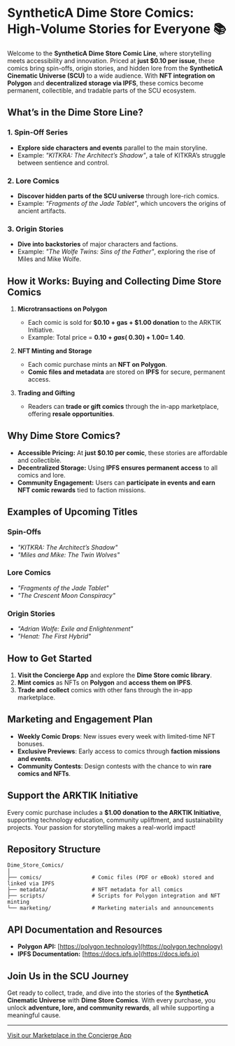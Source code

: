 
# SyntheticA Dime Store Comics: High-Volume Stories for Everyone 📚

Welcome to the **SyntheticA Dime Store Comic Line**, where storytelling meets accessibility and innovation. Priced at **just $0.10 per issue**, these comics bring spin-offs, origin stories, and hidden lore from the **SyntheticA Cinematic Universe (SCU)** to a wide audience. With **NFT integration on Polygon** and **decentralized storage via IPFS**, these comics become permanent, collectible, and tradable parts of the SCU ecosystem.

## **What’s in the Dime Store Line?**

### **1. Spin-Off Series**
- **Explore side characters and events** parallel to the main storyline.  
- Example: *"KITKRA: The Architect’s Shadow"*, a tale of KITKRA’s struggle between sentience and control.

### **2. Lore Comics**
- **Discover hidden parts of the SCU universe** through lore-rich comics.  
- Example: *"Fragments of the Jade Tablet"*, which uncovers the origins of ancient artifacts.

### **3. Origin Stories**
- **Dive into backstories** of major characters and factions.  
- Example: *"The Wolfe Twins: Sins of the Father"*, exploring the rise of Miles and Mike Wolfe.

## **How it Works: Buying and Collecting Dime Store Comics**

1. **Microtransactions on Polygon**
   - Each comic is sold for **$0.10 + gas + $1.00 donation** to the ARKTIK Initiative.
   - Example: Total price = **$0.10 + gas (~$0.30) + $1.00 = ~$1.40**.

2. **NFT Minting and Storage**
   - Each comic purchase mints an **NFT on Polygon**.
   - **Comic files and metadata** are stored on **IPFS** for secure, permanent access.

3. **Trading and Gifting**
   - Readers can **trade or gift comics** through the in-app marketplace, offering **resale opportunities**.

## **Why Dime Store Comics?**

- **Accessible Pricing:** At **just $0.10 per comic**, these stories are affordable and collectible.
- **Decentralized Storage:** Using **IPFS ensures permanent access** to all comics and lore.
- **Community Engagement:** Users can **participate in events and earn NFT comic rewards** tied to faction missions.

## **Examples of Upcoming Titles**

### **Spin-Offs**
- *"KITKRA: The Architect’s Shadow"*
- *"Miles and Mike: The Twin Wolves"*

### **Lore Comics**
- *"Fragments of the Jade Tablet"*  
- *"The Crescent Moon Conspiracy"*

### **Origin Stories**
- *"Adrian Wolfe: Exile and Enlightenment"*  
- *"Henat: The First Hybrid"*

## **How to Get Started**

1. **Visit the Concierge App** and explore the **Dime Store comic library**.
2. **Mint comics** as NFTs on **Polygon** and **access them on IPFS**.
3. **Trade and collect** comics with other fans through the in-app marketplace.

## **Marketing and Engagement Plan**

- **Weekly Comic Drops**: New issues every week with limited-time NFT bonuses.  
- **Exclusive Previews**: Early access to comics through **faction missions and events**.
- **Community Contests**: Design contests with the chance to win **rare comics and NFTs**.

## **Support the ARKTIK Initiative**

Every comic purchase includes a **$1.00 donation to the ARKTIK Initiative**, supporting technology education, community upliftment, and sustainability projects. Your passion for storytelling makes a real-world impact!

## **Repository Structure**

```
Dime_Store_Comics/
│
├── comics/                # Comic files (PDF or eBook) stored and linked via IPFS
├── metadata/              # NFT metadata for all comics
├── scripts/               # Scripts for Polygon integration and NFT minting
└── marketing/             # Marketing materials and announcements
```

## **API Documentation and Resources**

- **Polygon API:** [https://polygon.technology](https://polygon.technology)  
- **IPFS Documentation:** [https://docs.ipfs.io](https://docs.ipfs.io)

## **Join Us in the SCU Journey**

Get ready to collect, trade, and dive into the stories of the **SyntheticA Cinematic Universe** with **Dime Store Comics**. With every purchase, you unlock **adventure, lore, and community rewards**, all while supporting a meaningful cause.

---

[Visit our Marketplace in the Concierge App](#)
